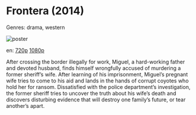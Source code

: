 # Frontera (2014)

Genres: drama, western

![poster](http://image.tmdb.org/t/p/w500/zvc5iQnvmkmAqnUdgXhxN6R42Ra.jpg)

en:
  [720p](magnet:?xt=urn:btih:12EE8BF092013A8F6E325A3CF920D767241528FB&tr=udp://glotorrents.pw:6969/announce&tr=udp://tracker.opentrackr.org:1337/announce&tr=udp://torrent.gresille.org:80/announce&tr=udp://tracker.openbittorrent.com:80&tr=udp://tracker.coppersurfer.tk:6969&tr=udp://tracker.leechers-paradise.org:6969&tr=udp://p4p.arenabg.ch:1337&tr=udp://tracker.internetwarriors.net:1337)
  [1080p](magnet:?xt=urn:btih:26179C8AE50BC6A8DF84960CD881C6D6F324CDAA&tr=udp://glotorrents.pw:6969/announce&tr=udp://tracker.opentrackr.org:1337/announce&tr=udp://torrent.gresille.org:80/announce&tr=udp://tracker.openbittorrent.com:80&tr=udp://tracker.coppersurfer.tk:6969&tr=udp://tracker.leechers-paradise.org:6969&tr=udp://p4p.arenabg.ch:1337&tr=udp://tracker.internetwarriors.net:1337)
  


After crossing the border illegally for work, Miguel, a hard-working father and devoted husband, finds himself wrongfully accused of murdering a former sheriff’s wife. After learning of his imprisonment, Miguel’s pregnant wife tries to come to his aid and lands in the hands of corrupt coyotes who hold her for ransom. Dissatisfied with the police department’s investigation, the former sheriff tries to uncover the truth about his wife’s death and discovers disturbing evidence that will destroy one family’s future, or tear another’s apart.